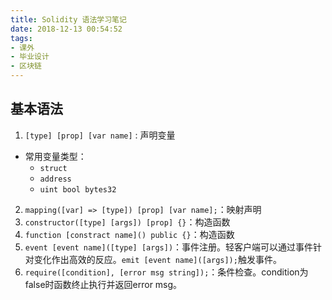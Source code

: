 ```yaml
---
title: Solidity 语法学习笔记
date: 2018-12-13 00:54:52
tags:
- 课外
- 毕业设计
- 区块链
---
```


<!-- more -->

## 基本语法

1. `[type] [prop] [var name]` : 声明变量
 * 常用变量类型：
   * `struct`
   * `address`
   * `uint bool bytes32`
2. `mapping([var] => [type]) [prop] [var name];`：映射声明
3. `constructor([type] [args]) [prop] {}`：构造函数
4. `function [constract name]() public {}`：构造函数
5. `event [event name]([type] [args])`：事件注册。轻客户端可以通过事件针对变化作出高效的反应。`emit [event name]([args]);`触发事件。
6. `require([condition], [error msg string]);`：条件检查。condition为false时函数终止执行并返回error msg。